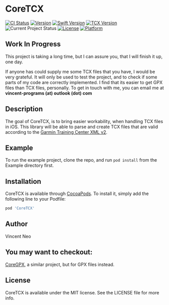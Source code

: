 # CoreTCX

[![CI Status](https://img.shields.io/travis/vincentneo/CoreTCX.svg?style=flat)](https://travis-ci.org/vincentneo/CoreTCX)
[![Version](https://img.shields.io/cocoapods/v/CoreTCX.svg?style=flat)](https://cocoapods.org/pods/CoreTCX)
[![Swift Version](https://img.shields.io/badge/Swift-5.0-orange.svg)](https://swift.org/blog/swift-5-released/)
[![TCX Version](https://img.shields.io/badge/tcx-2.0-darkblue.svg)](https://support.garmin.com/en-SG/?faq=VgxTchxqKO4ZbL0ucq05K8)
![Current Project Status](https://img.shields.io/badge/status-work%20in%20progress-yellow)
[![License](http://img.shields.io/:license-mit-black.svg)](http://doge.mit-license.org)
[![Platform](https://img.shields.io/cocoapods/p/CoreTCX.svg?style=flat)](https://cocoapods.org/pods/CoreTCX)

## Work In Progress

This project is taking a long time, but I can assure you, that I will finish it up, one day. 

If anyone has could supply me some TCX files that you have, I would be very grateful. It will only be used to test the project, and to check if some parts of my code are correctly implemented. I find that its easier to get GPX files than TCX files, personally. To get in touch with me, you can email me at **vincent-programs (at) outlook (dot) com**

## Description

The goal of CoreTCX, is to bring easier workability, when handling TCX files in iOS. This library will be able to parse and create TCX files that are valid according to the [Garmin Training Center XML v2](https://www8.garmin.com/xmlschemas/TrainingCenterDatabasev2.xsd).

## Example

To run the example project, clone the repo, and run `pod install` from the Example directory first.

## Installation

CoreTCX is available through [CocoaPods](https://cocoapods.org). To install
it, simply add the following line to your Podfile:

```ruby
pod 'CoreTCX'
```

## Author

Vincent Neo

## You may want to checkout:
[CoreGPX](https://github.com/vincentneo/CoreGPX), a similar project, but for GPX files instead.

## License

CoreTCX is available under the MIT license. See the LICENSE file for more info.
